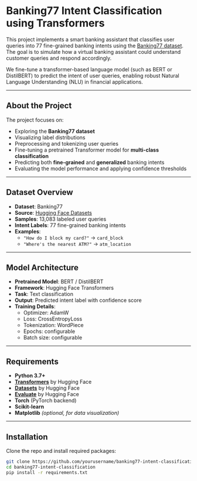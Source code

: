 #  Banking77 Intent Classification using Transformers

This project implements a smart banking assistant that classifies user queries into 77 fine-grained banking intents using the [Banking77 dataset](https://huggingface.co/datasets/banking77). The goal is to simulate how a virtual banking assistant could understand customer queries and respond accordingly.

We fine-tune a transformer-based language model (such as BERT or DistilBERT) to predict the intent of user queries, enabling robust Natural Language Understanding (NLU) in financial applications.

---

##  About the Project

The project focuses on:

- Exploring the **Banking77 dataset**
- Visualizing label distributions
- Preprocessing and tokenizing user queries
- Fine-tuning a pretrained Transformer model for **multi-class classification**
- Predicting both **fine-grained** and **generalized** banking intents
- Evaluating the model performance and applying confidence thresholds

---

##  Dataset Overview

- **Dataset**: Banking77  
- **Source**: [Hugging Face Datasets](https://huggingface.co/datasets/banking77)  
- **Samples**: 13,083 labeled user queries  
- **Intent Labels**: 77 fine-grained banking intents  
- **Examples**:
  - `"How do I block my card?"` → `card_block`
  - `"Where's the nearest ATM?"` → `atm_location`

---

##  Model Architecture

- **Pretrained Model**: BERT / DistilBERT
- **Framework**: Hugging Face Transformers
- **Task**: Text classification
- **Output**: Predicted intent label with confidence score
- **Training Details**:
  - Optimizer: AdamW
  - Loss: CrossEntropyLoss
  - Tokenization: WordPiece
  - Epochs: configurable
  - Batch size: configurable

---

##  Requirements

- **Python 3.7+**
- **[Transformers](https://huggingface.co/docs/transformers/index)** by Hugging Face
- **[Datasets](https://huggingface.co/docs/datasets/index)** by Hugging Face
- **[Evaluate](https://huggingface.co/docs/evaluate/index)** by Hugging Face
- **Torch** (PyTorch backend)
- **Scikit-learn**
- **Matplotlib** *(optional, for data visualization)*

---

##  Installation

Clone the repo and install required packages:

```bash
git clone https://github.com/yourusername/banking77-intent-classification.git
cd banking77-intent-classification
pip install -r requirements.txt
